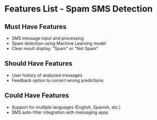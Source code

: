 # Features List - Spam SMS Detection

## Must Have Features
- SMS message input and processing
- Spam detection using Machine Learning model
- Clear result display: "Spam" or "Not Spam"

## Should Have Features
- User history of analyzed messages
- Feedback option to correct wrong predictions

## Could Have Features
- Support for multiple languages (English, Spanish, etc.)
- SMS auto-filter integration with messaging apps
